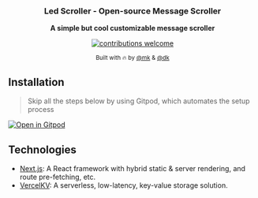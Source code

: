 <div align="center">
  <p>
    <h3>
      <b>
        Led Scroller - Open-source Message Scroller
      </b>
    </h3>
  </p>
  <p>
    <b>
      A simple but cool customizable message scroller
    </b>
  </p>
  <p>

[![contributions welcome](https://img.shields.io/badge/contributions-welcome-brightgreen?logo=github)](/)

  </p>
  <p>
    <sub>
      Built with 🔥 by
      <a href="https://github.com/mkubedev">@mk</a> & <a href="https://github.com/darkterminal">@dk</a>
    </sub>
  </p>
</div>


## Installation

> Skip all the steps below by using Gitpod, which automates the setup process

[![Open in Gitpod](https://gitpod.io/button/open-in-gitpod.svg)](https://gitpod.io/#https://github.com/mkubdev/led-scroller)

## Technologies

- [Next.js](https://nextjs.org/): A React framework with hybrid static & server rendering, and route pre-fetching, etc.
- [VercelKV](https://vercel.com/docs/storage/vercel-kv): A serverless, low-latency, key-value storage solution.
